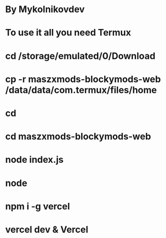 # By Mykolnikovdev
# To use it all you need Termux
# cd /storage/emulated/0/Download
# cp -r maszxmods-blockymods-web /data/data/com.termux/files/home
# cd
# cd maszxmods-blockymods-web
# node index.js
# node
# npm i -g vercel
# vercel dev & Vercel